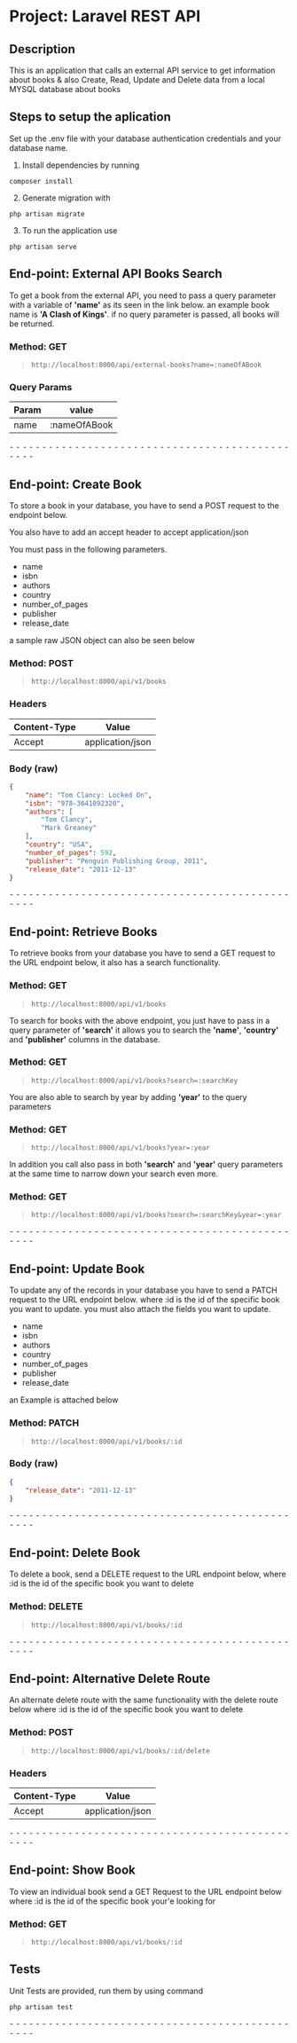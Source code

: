# Project: Laravel REST API

## Description
This is an application that calls an external
API service to get information about books & also Create, Read, Update and Delete data from a local MYSQL database about books

## Steps to setup the aplication
Set up the .env file with your database authentication credentials and your database name.


1) Install dependencies by running 
```shell
composer install
```

2) Generate migration with 
```shell
php artisan migrate
```

3) To run the application use 
```shell
php artisan serve
```


## End-point: External API Books Search
To get a book from the external API, you need to pass a query parameter with a variable of **'name'** as its seen in the link below. an example book name is **'A Clash of Kings'**. if no query parameter is passed, all books will be returned.
### Method: GET
>```
>http://localhost:8000/api/external-books?name=:nameOfABook
>```
### Query Params

|Param|value|
|---|---|
|name|:nameOfABook|



⁃ ⁃ ⁃ ⁃ ⁃ ⁃ ⁃ ⁃ ⁃ ⁃ ⁃ ⁃ ⁃ ⁃ ⁃ ⁃ ⁃ ⁃ ⁃ ⁃ ⁃ ⁃ ⁃ ⁃ ⁃ ⁃ ⁃ ⁃ ⁃ ⁃ ⁃ ⁃ ⁃ ⁃ ⁃ ⁃ ⁃ ⁃ ⁃ ⁃ ⁃ ⁃ ⁃ ⁃ ⁃ ⁃ ⁃

## End-point: Create Book
To store a book in your database, you have to send a POST request to the endpoint below.

You also have to add an accept header to accept application/json

You must pass in the following parameters.
    <ul>
        <li> name </li>
        <li> isbn </li>
        <li> authors </li>
        <li> country </li>
        <li> number_of_pages </li>
        <li> publisher </li>
        <li> release_date </li>
     </ul>

a sample raw JSON object can also be seen below
### Method: POST
>```
>http://localhost:8000/api/v1/books
>```
### Headers

|Content-Type|Value|
|---|---|
|Accept|application/json|


### Body (**raw**)

```json
{
    "name": "Tom Clancy: Locked On",
    "isbn": "978-3641092320",
    "authors": [
        "Tom Clancy",
        "Mark Greaney"
    ],
    "country": "USA",
    "number_of_pages": 592,
    "publisher": "Penguin Publishing Group, 2011",
    "release_date": "2011-12-13"
}
```


⁃ ⁃ ⁃ ⁃ ⁃ ⁃ ⁃ ⁃ ⁃ ⁃ ⁃ ⁃ ⁃ ⁃ ⁃ ⁃ ⁃ ⁃ ⁃ ⁃ ⁃ ⁃ ⁃ ⁃ ⁃ ⁃ ⁃ ⁃ ⁃ ⁃ ⁃ ⁃ ⁃ ⁃ ⁃ ⁃ ⁃ ⁃ ⁃ ⁃ ⁃ ⁃ ⁃ ⁃ ⁃ ⁃ ⁃

## End-point: Retrieve Books
To retrieve books from your database you have to send a GET request to the URL endpoint below, it also has a search functionality.

### Method: GET
>```
>http://localhost:8000/api/v1/books
>```

To search for books with the above endpoint, you just have to pass in a query parameter of **'search'** it allows you to search the **'name'**, **'country'** and **'publisher'** columns in the database. 

### Method: GET
>```
>http://localhost:8000/api/v1/books?search=:searchKey
>```

You are also able to search by year by adding **'year'** to the query parameters
### Method: GET
>```
>http://localhost:8000/api/v1/books?year=:year
>```

In addition you call also pass in both **'search'** and **'year'** query parameters at the same time to narrow down your search even more.
### Method: GET
>```
>http://localhost:8000/api/v1/books?search=:searchKey&year=:year
>```

⁃ ⁃ ⁃ ⁃ ⁃ ⁃ ⁃ ⁃ ⁃ ⁃ ⁃ ⁃ ⁃ ⁃ ⁃ ⁃ ⁃ ⁃ ⁃ ⁃ ⁃ ⁃ ⁃ ⁃ ⁃ ⁃ ⁃ ⁃ ⁃ ⁃ ⁃ ⁃ ⁃ ⁃ ⁃ ⁃ ⁃ ⁃ ⁃ ⁃ ⁃ ⁃ ⁃ ⁃ ⁃ ⁃ ⁃

## End-point: Update Book
To update any of the records in your database you have to send a PATCH request to the URL endpoint below. where :id is the id of the specific book you want to update. you must also attach the fields you want to update.

<ul>
        <li> name </li>
        <li> isbn </li>
        <li> authors </li>
        <li> country </li>
        <li> number_of_pages </li>
        <li> publisher </li>
        <li> release_date </li>
     </ul>

an Example is attached below
### Method: PATCH
>```
>http://localhost:8000/api/v1/books/:id
>```
### Body (**raw**)

```json
{
    "release_date": "2011-12-13"
}
```


⁃ ⁃ ⁃ ⁃ ⁃ ⁃ ⁃ ⁃ ⁃ ⁃ ⁃ ⁃ ⁃ ⁃ ⁃ ⁃ ⁃ ⁃ ⁃ ⁃ ⁃ ⁃ ⁃ ⁃ ⁃ ⁃ ⁃ ⁃ ⁃ ⁃ ⁃ ⁃ ⁃ ⁃ ⁃ ⁃ ⁃ ⁃ ⁃ ⁃ ⁃ ⁃ ⁃ ⁃ ⁃ ⁃ ⁃

## End-point: Delete Book
To delete a book, send a DELETE request to the URL endpoint below, where :id is the id of the specific book you want to delete
### Method: DELETE
>```
>http://localhost:8000/api/v1/books/:id
>```

⁃ ⁃ ⁃ ⁃ ⁃ ⁃ ⁃ ⁃ ⁃ ⁃ ⁃ ⁃ ⁃ ⁃ ⁃ ⁃ ⁃ ⁃ ⁃ ⁃ ⁃ ⁃ ⁃ ⁃ ⁃ ⁃ ⁃ ⁃ ⁃ ⁃ ⁃ ⁃ ⁃ ⁃ ⁃ ⁃ ⁃ ⁃ ⁃ ⁃ ⁃ ⁃ ⁃ ⁃ ⁃ ⁃ ⁃

## End-point: Alternative Delete Route
An alternate delete route with the same functionality with the delete route below where :id is the id of the specific book you want to delete
### Method: POST
>```
>http://localhost:8000/api/v1/books/:id/delete
>```
### Headers

|Content-Type|Value|
|---|---|
|Accept|application/json|



⁃ ⁃ ⁃ ⁃ ⁃ ⁃ ⁃ ⁃ ⁃ ⁃ ⁃ ⁃ ⁃ ⁃ ⁃ ⁃ ⁃ ⁃ ⁃ ⁃ ⁃ ⁃ ⁃ ⁃ ⁃ ⁃ ⁃ ⁃ ⁃ ⁃ ⁃ ⁃ ⁃ ⁃ ⁃ ⁃ ⁃ ⁃ ⁃ ⁃ ⁃ ⁃ ⁃ ⁃ ⁃ ⁃ ⁃

## End-point: Show Book
To view an individual book send a GET Request to the URL endpoint below where :id is the id of the specific book your'e looking for
### Method: GET
>```
>http://localhost:8000/api/v1/books/:id
>```


## Tests
Unit Tests are provided, run them by using command

```shell
php artisan test
```


⁃ ⁃ ⁃ ⁃ ⁃ ⁃ ⁃ ⁃ ⁃ ⁃ ⁃ ⁃ ⁃ ⁃ ⁃ ⁃ ⁃ ⁃ ⁃ ⁃ ⁃ ⁃ ⁃ ⁃ ⁃ ⁃ ⁃ ⁃ ⁃ ⁃ ⁃ ⁃ ⁃ ⁃ ⁃ ⁃ ⁃ ⁃ ⁃ ⁃ ⁃ ⁃ ⁃ ⁃ ⁃ ⁃ ⁃

